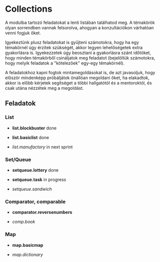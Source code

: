 # Collections

A modulba tartozó feladatokat a lenti listában találhatod meg. A témakörök olyan sorrendben vannak felsorolva, ahogyan a
konzultációkon várhatóan venni fogjuk őket.

Igyekeztünk plusz feladatokat is gyűjteni számotokra, hogy ha egy témakörnél úgy érzitek szükségét, akkor legyen
lehetőségetek extra gyakorlásra is. Igyekezzetek úgy beosztani a gyakorlásra szánt időtöket, hogy minden témakörből
csináljatok meg feladatot
(bejelöltük számotokra, hogy melyik feladatok a "kötelezőek" egy-egy témakörnél).

A feladatokhoz kapni fogtok mintamegoldásokat is, de azt javasoljuk, hogy először mindenképp próbáljátok önállóan
megoldani őket, ha elakadtok, akkor is előbb kérjetek segítséget a többi hallgatótól és a mentoroktól, és csak utána
nézzétek meg a megoldást.

## Feladatok

### List

- **list.blockbuster**       done
- **list.basiclist**         done


- *list.manufactory*         in next sprint

### Set/Queue

- **setqueue.lottery**      done
- **setqueue.task**         in progress


- *setqueue.sandwich*


### Comparator, comparable
- **comparator.reversenumbers**


- *comp.book*

### Map

- **map.basicmap**


- *map.dictionary*

